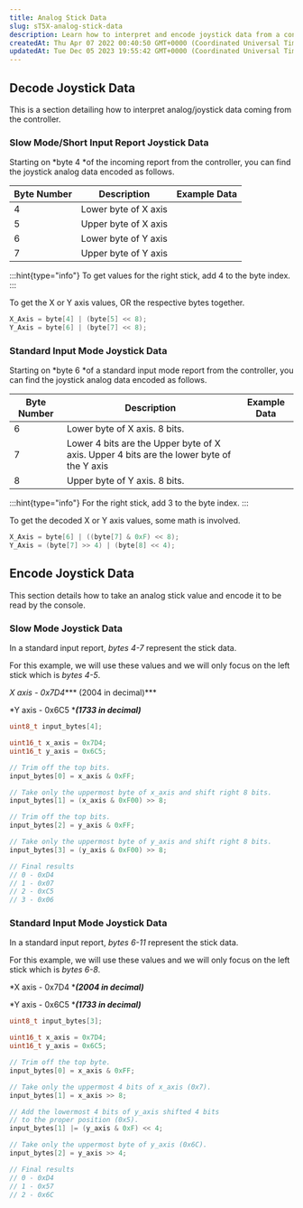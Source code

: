 ```yaml
---
title: Analog Stick Data
slug: sT5X-analog-stick-data
description: Learn how to interpret and encode joystick data from a controller with this comprehensive document. Discover the format of analog data in both slow mode and standard input mode, including the combination of specific bytes for X and Y axis values. In stand
createdAt: Thu Apr 07 2022 00:40:50 GMT+0000 (Coordinated Universal Time)
updatedAt: Tue Dec 05 2023 19:55:42 GMT+0000 (Coordinated Universal Time)
---
```


## Decode Joystick Data

This is a section detailing how to interpret analog/joystick data coming from the controller.

### Slow Mode/Short Input Report Joystick Data

Starting on *byte 4 *of the incoming report from the controller, you can find the joystick analog data encoded as follows.

| Byte Number | Description          | Example Data |
| ----------- | -------------------- | ------------ |
| 4           | Lower byte of X axis |              |
| 5           | Upper byte of X axis |              |
| 6           | Lower byte of Y axis |              |
| 7           | Upper byte of Y axis |              |

:::hint{type="info"}
To get values for the right stick, add 4 to the byte index.
:::

To get the X or Y axis values, OR the respective bytes together.

```cpp
X_Axis = byte[4] | (byte[5] << 8);
Y_Axis = byte[6] | (byte[7] << 8);
```

### Standard Input Mode Joystick Data

Starting on *byte 6 *of a standard input mode report from the controller, you can find the joystick analog data encoded as follows.

| Byte Number | Description                                                                              | Example Data |
| ----------- | ---------------------------------------------------------------------------------------- | ------------ |
| 6           | Lower byte of X axis. 8 bits.                                                            |              |
| 7           | Lower 4 bits are the Upper byte of X axis. Upper 4 bits are the lower byte of the Y axis |              |
| 8           | Upper byte of Y axis. 8 bits.                                                            |              |

:::hint{type="info"}
For the right stick, add 3 to the byte index.
:::

To get the decoded X or Y axis values, some math is involved.&#x20;

```cpp
X_Axis = byte[6] | ((byte[7] & 0xF) << 8);
Y_Axis = (byte[7] >> 4) | (byte[8] << 4);
```

## Encode Joystick Data

This section details how to take an analog stick value and encode it to be read by the console.

### Slow Mode Joystick Data

In a standard input report, *bytes 4-7* represent the stick data.

For this example, we will use these values and we will only focus on the left stick which is *bytes 4-5*.

*X axis - 0x7D4**** (2004 in decimal)***

*Y axis - 0x6C5 ****(1733 in decimal)***

```cpp
uint8_t input_bytes[4];

uint16_t x_axis = 0x7D4;
uint16_t y_axis = 0x6C5;

// Trim off the top bits.
input_bytes[0] = x_axis & 0xFF;

// Take only the uppermost byte of x_axis and shift right 8 bits.
input_bytes[1] = (x_axis & 0xF00) >> 8;

// Trim off the top bits.
input_bytes[2] = y_axis & 0xFF;

// Take only the uppermost byte of y_axis and shift right 8 bits.
input_bytes[3] = (y_axis & 0xF00) >> 8;

// Final results
// 0 - 0xD4
// 1 - 0x07
// 2 - 0xC5
// 3 - 0x06
```

### Standard Input Mode Joystick Data

In a standard input report, *bytes 6-11* represent the stick data.

For this example, we will use these values and we will only focus on the left stick which is *bytes 6-8*.

*X axis - 0x7D4 ****(2004 in decimal)***

*Y axis - 0x6C5 ****(1733 in decimal)***

```cpp
uint8_t input_bytes[3];

uint16_t x_axis = 0x7D4;
uint16_t y_axis = 0x6C5;

// Trim off the top byte.
input_bytes[0] = x_axis & 0xFF;

// Take only the uppermost 4 bits of x_axis (0x7).
input_bytes[1] = x_axis >> 8;

// Add the lowermost 4 bits of y_axis shifted 4 bits
// to the proper position (0x5).
input_bytes[1] |= (y_axis & 0xF) << 4;

// Take only the uppermost byte of y_axis (0x6C).
input_bytes[2] = y_axis >> 4;

// Final results
// 0 - 0xD4
// 1 - 0x57
// 2 - 0x6C
```

